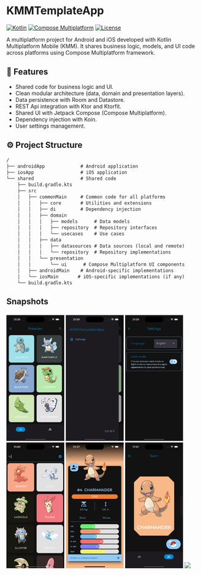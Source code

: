 # KMMTemplateApp

[![Kotlin](https://img.shields.io/badge/Kotlin-2.1.20-blue.svg?logo=kotlin)](https://kotlinlang.org)
[![Compose Multiplatform](https://img.shields.io/badge/Compose%20Multiplatform-1.8.0-blue)](https://www.jetbrains.com/lp/compose-multiplatform/)
[![License](https://img.shields.io/badge/license-Apache%202.0-green.svg)](https://opensource.org/licenses/Apache-2.0)

A multiplatform project for Android and iOS developed with Kotlin Multiplatform Mobile (KMM). It shares business logic, models, and UI code across platforms using Compose Multiplatform framework.

## 🚀 Features
- Shared code for business logic and UI.
- Clean modular architecture (data, domain and presentation layers).
- Data persistence with Room and Datastore.
- REST Api integration with Ktor and Ktorfit.
- Shared UI with Jetpack Compose (Compose Multiplatform).
- Dependency injection with Koin.
- User settings management.

## ⚙️ Project Structure
```plaintext
/
├── androidApp             # Android application
├── iosApp                 # iOS application
└── shared                 # Shared code
    ├── build.gradle.kts
    ├── src
    │   ├── commonMain     # Common code for all platforms
    │   │   ├── core       # Utilities and extensions
    │   │   ├── di         # Dependency injection
    │   │   ├── domain
    │   │   │   ├── models      # Data models
    │   │   │   ├── repository  # Repository interfaces
    │   │   │   └── usecases    # Use cases
    │   │   ├── data
    │   │   │   ├── datasources # Data sources (local and remote)
    │   │   │   └── repository  # Repository implementations
    │   │   └── presentation
    │   │       └── ui      # Compose Multiplatform UI components
    │   ├── androidMain    # Android-specific implementations
    │   └── iosMain       # iOS-specific implementations (if any)
    └── build.gradle.kts
```

## Snapshots

<h3>
<img src="https://github.com/almarpa/KMMTemplateApp/blob/develop/composeApp/src/main/res/snapshots/Home.png?raw=true" width=30%>
<img src="https://github.com/almarpa/KMMTemplateApp/blob/develop/composeApp/src/main/res/snapshots/Drawer.png?raw=true" width=30%>
<img src="https://github.com/almarpa/KMMTemplateApp/blob/develop/composeApp/src/main/res/snapshots/Settings.png?raw=true" width=30%>
<img src="https://github.com/almarpa/KMMTemplateApp/blob/develop/composeApp/src/main/res/snapshots/Search.png?raw=true" width=30%>
<img src="https://github.com/almarpa/KMMTemplateApp/blob/develop/composeApp/src/main/res/snapshots/Detail.png?raw=true" width=30%>
<img src="https://github.com/almarpa/KMMTemplateApp/blob/develop/composeApp/src/main/res/snapshots/Team.png?raw=true" width=30%>
<img src="https://github.com/almarpa/KMMTemplateApp/blob/develop/composeApp/src/main/res/snapshots/NewMember?raw=true" width=30%>
</h3>

